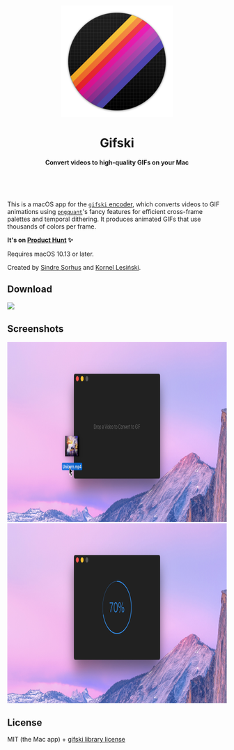 <div align="center">
	<img src="Stuff/AppIcon-readme.png" width="256" height="256">
	<h1>Gifski</h1>
	<p>
		<b>Convert videos to high-quality GIFs on your Mac</b>
	</p>
	<br>
	<br>
	<br>
</div>

This is a macOS app for the [`gifski` encoder](https://gif.ski), which converts videos to GIF animations using [`pngquant`](https://pngquant.org)'s fancy features for efficient cross-frame palettes and temporal dithering. It produces animated GIFs that use thousands of colors per frame.

**It's on [Product Hunt](https://www.producthunt.com/posts/gifski) ✨**

Requires macOS 10.13 or later.

Created by [Sindre Sorhus](https://github.com/sindresorhus) and [Kornel Lesiński](https://github.com/kornelski).


## Download

[![](https://linkmaker.itunes.apple.com/assets/shared/badges/en-us/macappstore-lrg.svg)](https://itunes.apple.com/no/app/gifski/id1351639930?mt=12)


## Screenshots

<img src="Stuff/screenshot.jpg" width="918" height="413">
<img src="Stuff/screenshot2.jpg" width="918" height="413">


## License

MIT (the Mac app) + [gifski library license](https://github.com/ImageOptim/gifski/blob/master/LICENSE)
